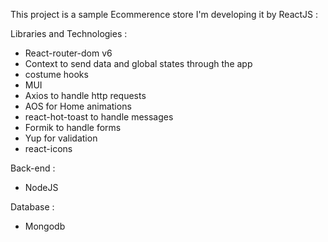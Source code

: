 This project is a sample Ecommerence store  I'm developing it by ReactJS :


Libraries and Technologies :
- React-router-dom v6
- Context to send data and global states through the app
- costume hooks
- MUI
- Axios to handle http requests
- AOS for Home animations
- react-hot-toast to handle messages
- Formik to handle forms
- Yup for validation
- react-icons
 
Back-end :
- NodeJS
 
Database :
- Mongodb


